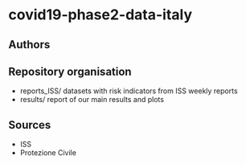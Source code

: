# covid19-phase2-data-italy


## Authors 

## Repository organisation
- reports_ISS/ datasets with risk indicators from ISS weekly reports
- results/ report of our main results and plots

## Sources
- ISS
- Protezione Civile
